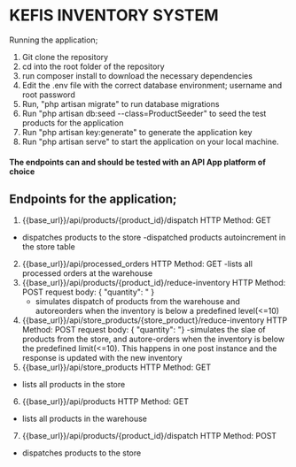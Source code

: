 # KEFIS INVENTORY SYSTEM

Running the application;

1. Git clone the repository
2. cd into the root folder of the repository
3. run composer install to download the necessary dependencies
4. Edit the .env file with the correct database environment; username and root password
5. Run, "php artisan migrate" to run database migrations
6. Run "php artisan db:seed --class=ProductSeeder" to seed the test products for the application
7. Run "php artisan key:generate" to generate the application key
8. Run "php artisan serve" to start the application on your local machine.

#### The endpoints can and should be tested with an API App platform of choice
## Endpoints for the application;
1. {{base_url}}/api/products/{product_id}/dispatch HTTP Method: GET
- dispatches products to the store
-dispatched products autoincrement in the store table
2. {{base_url}}/api/processed_orders HTTP Method: GET
-lists all processed orders at the warehouse
3. {{base_url}}/api/products/{product_id}/reduce-inventory HTTP Method: POST
        request body: { "quantity": " }
    - simulates dispatch of products from the warehouse and autoreorders when the inventory is below a predefined level(<=10)
4. {{base_url}}/api/store_products/{store_product}/reduce-inventory HTTP Method: POST
        request body: { "quantity": "}
        -simulates the slae of products from the store, and autore-orders when the inventory is below the predefined limit(<=10). This happens in one post instance and the response is updated with the new inventory
5. {{base_url}}/api/store_products HTTP Method: GET
- lists all products in the store
6. {{base_url}}/api/products HTTP Method: GET
- lists all products in the warehouse
7. {{base_url}}/api/products/{product_id}/dispatch HTTP Method: POST
- dispatches products to the store 




